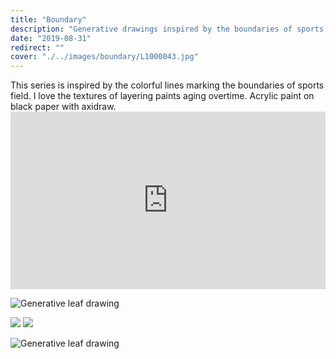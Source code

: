 ```yaml
---
title: "Boundary"
description: "Generative drawings inspired by the boundaries of sports field"
date: "2019-08-31"
redirect: ""
cover: "./../images/boundary/L1000043.jpg"
---
```

<div class="text">
This series is inspired by the colorful lines marking the boundaries of sports field. I love the textures of layering paints aging overtime. Acrylic paint on black paper with axidraw.</div>

<div class="video" style="padding:56.25% 0 0 0;position:relative;"><iframe src="https://player.vimeo.com/video/358235373?autoplay=1&loop=1&title=0&byline=0&portrait=0" style="position:absolute;top:0;left:0;width:100%;height:100%;" frameborder="0" allow="autoplay; fullscreen" allowfullscreen></iframe></div><script src="https://player.vimeo.com/api/player.js"></script>

![Generative leaf drawing](./../images/boundary/L1000044.jpg)

<div class="two-up">
  <img src="./../images/boundary/L1000049.jpg" />
  <img src="./../images/boundary/MVIMG_20190818_144748.jpg" />
</div>

![Generative leaf drawing](./../images/boundary/L1000043.jpg)
